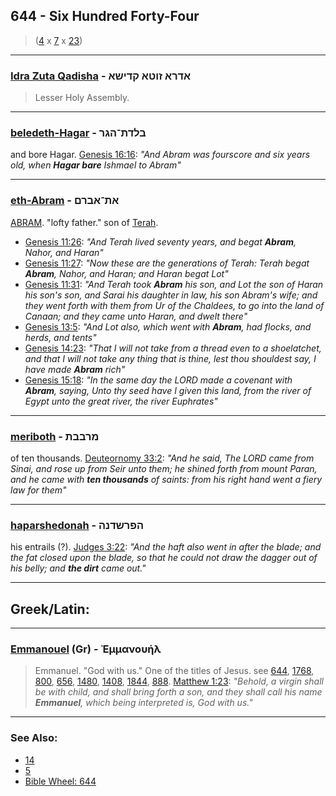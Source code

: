 ## 644 - Six Hundred Forty-Four
> ([4](4) x [7](7) x [23](23))

---

### [Idra Zuta Qadisha](/keys/ADRA.ZVTA.QDIShA) - אדרא זוטא קדישא
> Lesser Holy Assembly.

---

### [beledeth-Hagar](/keys/BLDTh-HGR) - בלדת־הגר
and bore Hagar. [Genesis 16:16](https://biblehub.com/genesis/16-16.htm): *"And Abram was fourscore and six years old, when **Hagar bare** Ishmael to Abram"*

---

### [eth-Abram](/keys/ATh-ABRM) - את־אברם
[ABRAM](/keys/ABRM). "lofty father." son of [Terah](/keys/TRCh).

- [Genesis 11:26](https://biblehub.com/genesis/11-26.htm): *"And Terah lived seventy years, and begat **Abram**, Nahor, and Haran"*
- [Genesis 11:27](https://biblehub.com/genesis/11-27.htm): *"Now these are the generations of Terah: Terah begat **Abram**, Nahor, and Haran; and Haran begat Lot"*
- [Genesis 11:31](https://biblehub.com/genesis/11-31.htm): *"And Terah took **Abram** his son, and Lot the son of Haran his son's son, and Sarai his daughter in law, his son Abram's wife; and they went forth with them from Ur of the Chaldees, to go into the land of Canaan; and they came unto Haran, and dwelt there"*
- [Genesis 13:5](https://biblehub.com/genesis/13-5.htm): *"And Lot also, which went with **Abram**, had flocks, and herds, and tents"*
- [Genesis 14:23](https://biblehub.com/genesis/14-23.htm): *"That I will not take from a thread even to a shoelatchet, and that I will not take any thing that is thine, lest thou shouldest say, I have made **Abram** rich"*
- [Genesis 15:18](https://biblehub.com/genesis/15-18.htm): *"In the same day the LORD made a covenant with **Abram**, saying, Unto thy seed have I given this land, from the river of Egypt unto the great river, the river Euphrates"*

---

### [meriboth](/keys/MRBBTh) - מרבבת
of ten thousands. [Deuteornomy 33:2](https://biblehub.com/deuteornomy/33-2.htm): *"And he said, The LORD came from Sinai, and rose up from Seir unto them; he shined forth from mount Paran, and he came with **ten thousands** of saints: from his right hand went a fiery law for them"*

---

### [haparshedonah](/keys/HPRShDNH) - הפרשדנה
his entrails (?). [Judges 3:22](https://biblehub.com/judges/3-22.htm): *"And the haft also went in after the blade; and the fat closed upon the blade, so that he could not draw the dagger out of his belly; and **the dirt** came out."*

---

## Greek/Latin:

---

### [Emmanouel](/greek?word=emmanouhl) (Gr) - Ἐμμανουήλ
> Emmanuel. "God with us." One of the titles of Jesus. see [644](644), [1768](1768), [800](800), [656](656), [1480](1480), [1408](1408), [1844](1844), [888](888). [Matthew 1:23](https://biblehub.com/matthew/1-23.htm): *"Behold, a virgin shall be with child, and shall bring forth a son, and they shall call his name **Emmanuel**, which being interpreted is, God with us."*

---

### See Also:

- [14](14)
- [5](5)
- [Bible Wheel: 644](https://www.biblewheel.com//GR/GR_Database.php?SearchBy_Gematria=644)
